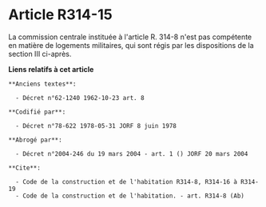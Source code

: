 # Article R314-15

La commission centrale instituée à l'article R. 314-8 n'est pas compétente en matière de logements militaires, qui sont régis
par les dispositions de la section III ci-après.

**Liens relatifs à cet article**

	**Anciens textes**:

	  - Décret n°62-1240 1962-10-23 art. 8

	**Codifié par**:

	  - Décret n°78-622 1978-05-31 JORF 8 juin 1978

	**Abrogé par**:

	  - Décret n°2004-246 du 19 mars 2004 - art. 1 () JORF 20 mars 2004

	**Cite**:

	  - Code de la construction et de l'habitation R314-8, R314-16 à R314-19
	  - Code de la construction et de l'habitation. - art. R314-8 (Ab)
